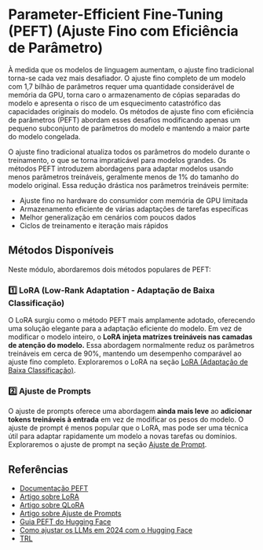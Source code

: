 # Parameter-Efficient Fine-Tuning (PEFT) (Ajuste Fino com Eficiência de Parâmetro)

À medida que os modelos de linguagem aumentam, o ajuste fino tradicional torna-se cada vez mais desafiador. O ajuste fino completo de um modelo com 1,7 bilhão de parâmetros requer uma quantidade considerável de memória da GPU, torna caro o armazenamento de cópias separadas do modelo e apresenta o risco de um esquecimento catastrófico das capacidades originais do modelo. Os métodos de ajuste fino com eficiência de parâmetros (PEFT) abordam esses desafios modificando apenas um pequeno subconjunto de parâmetros do modelo e mantendo a maior parte do modelo congelada.

O ajuste fino tradicional atualiza todos os parâmetros do modelo durante o treinamento, o que se torna impraticável para modelos grandes. Os métodos PEFT introduzem abordagens para adaptar modelos usando menos parâmetros treináveis, geralmente menos de 1% do tamanho do modelo original. Essa redução drástica nos parâmetros treináveis permite:

- Ajuste fino no hardware do consumidor com memória de GPU limitada
- Armazenamento eficiente de várias adaptações de tarefas específicas
- Melhor generalização em cenários com poucos dados
- Ciclos de treinamento e iteração mais rápidos

## Métodos Disponíveis

Neste módulo, abordaremos dois métodos populares de PEFT:

### 1️⃣ LoRA (Low-Rank Adaptation - Adaptação de Baixa Classificação)

O LoRA surgiu como o método PEFT mais amplamente adotado, oferecendo uma solução elegante para a adaptação eficiente do modelo. Em vez de modificar o modelo inteiro, o **LoRA injeta matrizes treináveis nas camadas de atenção do modelo.**  Essa abordagem normalmente reduz os parâmetros treináveis em cerca de 90%, mantendo um desempenho comparável ao ajuste fino completo. Exploraremos o LoRA na seção [LoRA (Adaptação de Baixa Classificação)](./lora_adapters.md).
 
### 2️⃣ Ajuste de Prompts

O ajuste de prompts oferece uma abordagem **ainda mais leve** ao **adicionar tokens treináveis à entrada** em vez de modificar os pesos do modelo. O ajuste de prompt é menos popular que o LoRA, mas pode ser uma técnica útil para adaptar rapidamente um modelo a novas tarefas ou domínios. Exploraremos o ajuste de prompt na seção [Ajuste de Prompt](./prompt_tuning.md).

## Referências

- [Documentação PEFT](https://huggingface.co/docs/peft)
- [Artigo sobre LoRA](https://arxiv.org/abs/2106.09685)
- [Artigo sobre QLoRA](https://arxiv.org/abs/2305.14314)
- [Artigo sobre Ajuste de Prompts](https://arxiv.org/abs/2104.08691)
- [Guia PEFT do Hugging Face](https://huggingface.co/blog/peft)
- [Como ajustar os LLMs em 2024 com o Hugging Face](https://www.philschmid.de/fine-tune-llms-in-2024-with-trl) 
- [TRL](https://huggingface.co/docs/trl/index)